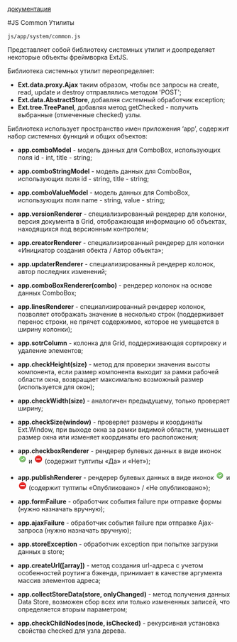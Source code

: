 [документация](readme.md)

#JS Common Утилиты

    js/app/system/common.js 
Представляет собой библиотеку системных утилит и доопределяет некоторые объекты фреймворка ExtJS.

Библиотека системных утилит переопределяет:

* **Ext.data.proxy.Ajax** таким образом, чтобы все запросы на create, read, update и destroy отправлялись методом 'POST';
* **Ext.data.AbstractStore**, добавляя системный обработчик exception;
* **Ext.tree.TreePanel**, добавляя метод  getChecked - получить выбранные (отмеченные checked) узлы.

Библиотека использует  пространство имен приложения  ‘app’, содержит набор системных функций и общих объектов:

* **app.comboModel** - модель данных для ComboBox,  использующих  поля  id - int, title - string;

* **app.comboStringModel** - модель данных для ComboBox,  использующих  поля  id - string, title - string;

* **app.comboValueModel** - модель данных для ComboBox,  использующих  поля name - string, value - string;

* **app.versionRenderer** - специализированный рендерер для  колонки, версия документа в Grid, отображающая информацию об объектах, находящихся под версионным контролем;

* **app.creatorRenderer** - специализированный рендерер для колонки «Инициатор создания обекта / Автор объекта»;

* **app.updaterRenderer** - специализированный рендерер колонок, автор последних изменений;

* **app.comboBoxRenderer(combo)** - рендерер колонок на основе данных ComboBox;

* **app.linesRenderer** - специализированный рендерер колонок, позволяет отображать значение в несколько строк (поддерживает перенос строки, не прячет содержимое, которое не умещается в ширину колонки);

* **app.sotrColumn** - колонка для Grid, поддерживающая сортировку и удаление элементов;

* **app.checkHeight(size)** - метод для проверки значения высоты компонента, если размер компонента выходит за рамки рабочей области окна, возвращает максимально возможный размер (используется для окон);

* **app.checkWidth(size)** - аналогичен предыдущему, только проверяет ширину;

* **app.checkSize(window)** - проверяет размеры и координаты Ext.Window, при выходе окна за рамки видимой области, уменьшает размер окна или изменяет координаты его расположения;

* **app.checkboxRenderer** - рендерер булевых данных в виде иконок ![DVelum Yes](../../images/yes.png) и ![DVelum No](../../images/no.png) (содержит тултипы «Да» и «Нет»);

* **app.publishRenderer** - рендерер булевых данных в виде иконок ![DVelum Yes](../../images/yes.png) и ![DVelum No](../../images/no.png) (содержит тултипы «Опубликовано» / «Не опубликовано»);

* **app.formFailure** - обработчик события failure при отправке формы (нужно назначать вручную);

* **app.ajaxFailure** - обработчик события failure при отправке Ajax-запроса (нужно назначать вручную);

* **app.storeException** - обработчик exception при попытке загрузки данных в store;

* **app.createUrl(\[array\])** - метод создания url-адреса с учетом особенностей роутинга бэкенда, принимает в качестве аргумента массив элементов адреса;

* **app.collectStoreData(store, onlyChanged)** - метод получения данных Data Store, возможен сбор всех или только измененных записей, что определяется вторым параметром;

* **app.checkChildNodes(node, isChecked)** - рекурсивная установка свойства checked для узла дерева.
